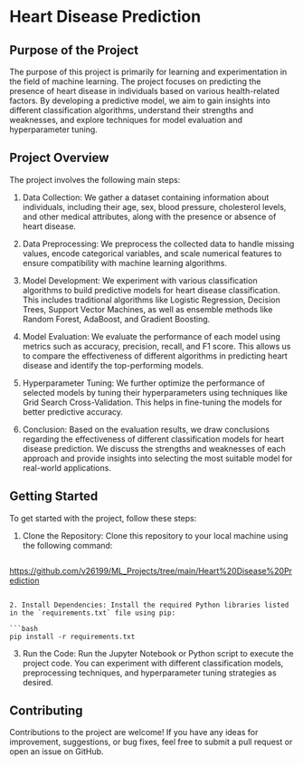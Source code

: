 # Heart Disease Prediction 

## Purpose of the Project

The purpose of this project is primarily for learning and experimentation in the field of machine learning. The project focuses on predicting the presence of heart disease in individuals based on various health-related factors. By developing a predictive model, we aim to gain insights into different classification algorithms, understand their strengths and weaknesses, and explore techniques for model evaluation and hyperparameter tuning.

## Project Overview

The project involves the following main steps:

1. Data Collection: We gather a dataset containing information about individuals, including their age, sex, blood pressure, cholesterol levels, and other medical attributes, along with the presence or absence of heart disease.

2. Data Preprocessing: We preprocess the collected data to handle missing values, encode categorical variables, and scale numerical features to ensure compatibility with machine learning algorithms.

3. Model Development: We experiment with various classification algorithms to build predictive models for heart disease classification. This includes traditional algorithms like Logistic Regression, Decision Trees, Support Vector Machines, as well as ensemble methods like Random Forest, AdaBoost, and Gradient Boosting.

4. Model Evaluation: We evaluate the performance of each model using metrics such as accuracy, precision, recall, and F1 score. This allows us to compare the effectiveness of different algorithms in predicting heart disease and identify the top-performing models.

5. Hyperparameter Tuning: We further optimize the performance of selected models by tuning their hyperparameters using techniques like Grid Search Cross-Validation. This helps in fine-tuning the models for better predictive accuracy.

6. Conclusion: Based on the evaluation results, we draw conclusions regarding the effectiveness of different classification models for heart disease prediction. We discuss the strengths and weaknesses of each approach and provide insights into selecting the most suitable model for real-world applications.

## Getting Started

To get started with the project, follow these steps:

1. Clone the Repository: Clone this repository to your local machine using the following command:

   ```bash
https://github.com/v26199/ML_Projects/tree/main/Heart%20Disease%20Prediction
   ```

2. Install Dependencies: Install the required Python libraries listed in the `requirements.txt` file using pip:

   ```bash
   pip install -r requirements.txt
   ```

3. Run the Code: Run the Jupyter Notebook or Python script to execute the project code. You can experiment with different classification models, preprocessing techniques, and hyperparameter tuning strategies as desired.

## Contributing

Contributions to the project are welcome! If you have any ideas for improvement, suggestions, or bug fixes, feel free to submit a pull request or open an issue on GitHub.

